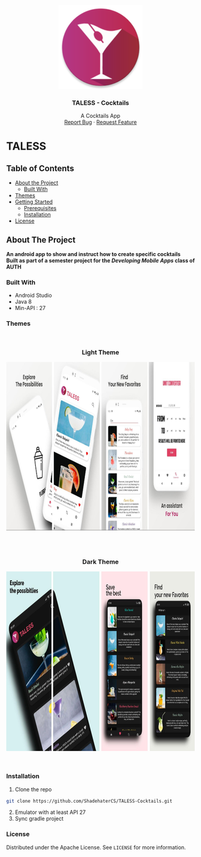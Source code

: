 <!-- PROJECT LOGO -->
<br />
<p align="center">
  <a href="https://github.com/github_username/repo_name">
    <img src="git-images/logo.png" alt="Logo" width="225" height="225">
  </a>

  <h3 align="center">TALESS - Cocktails</h3>

  <p align="center">
    A Cocktails App
    <br />
    <a href="https://github.com/ShadehaterCS/TheMessengerProject/issues">Report Bug</a>
    ·
    <a href="https://github.com/ShadehaterCS/TheMessengerProject/issues">Request Feature</a>
  </p>
</p>

# TALESS
<!-- TABLE OF CONTENTS -->
## Table of Contents

* [About the Project](#about-the-project)
  * [Built With](#built-with)
* [Themes](#themes)
* [Getting Started](#getting-started)
  * [Prerequisites](#prerequisites)
  * [Installation](#installation)
* [License](#license)


<!-- ABOUT THE PROJECT -->
## About The Project
**An android app to show and instruct how to create specific cocktails**  
**Built as part of a semester project for the *Developing Mobile Apps* class of AUTH**

### Built With
* []()Android Studio
* []()Java 8
* []()Min-API : 27

### Themes
<br />
<p align="center">
  <h3 align="center">Light Theme</h3>
    <img src="git-images/theme-light.jpg" alt="Logo" width="1000" height="450">
    </p>
 <br />
 <br />
<p align="center">
  <h3 align="center">Dark Theme</h3>
    <img src="git-images/theme-dark.jpg" alt="Logo" width="1000" height="480">
    </p>
 <br />

### Installation
1. Clone the repo
```sh
git clone https://github.com/ShadehaterCS/TALESS-Cocktails.git
```
2. Emulator with at least API 27  
3. Sync gradle project

### License
Distributed under the Apache License. See `LICENSE` for more information.
<!-- MARKDOWN LINKS & IMAGES -->
<!-- https://www.markdownguide.org/basic-syntax/#reference-style-links -->
[issues-url]: https://github.com/ShadehaterCS/TALESS-Cocktails/issues
[license-url]: https://github.com/ShadehaterCS/TALESS-Cocktails/blob/master/LICENSE

